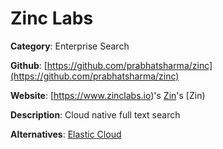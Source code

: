 
# Zinc Labs

**Category**: Enterprise Search

**Github**: [https://github.com/prabhatsharma/zinc](https://github.com/prabhatsharma/zinc)

**Website**: [https://www.zinclabs.io)'s [Zin](https://www.zinclabs.io)'s [Zin)

**Description**:
Cloud native full text search

**Alternatives**: [Elastic Cloud](https://www.elastic.co/elastic-stack/)

